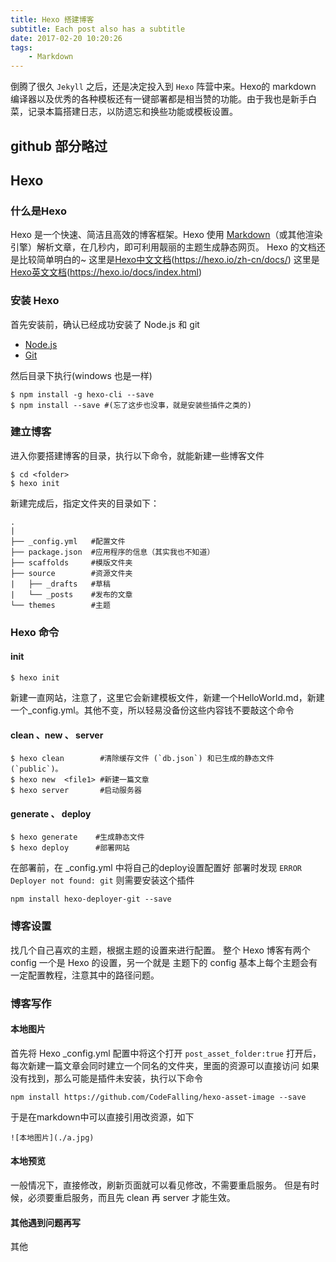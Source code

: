 ```yaml
---
title: Hexo 搭建博客
subtitle: Each post also has a subtitle
date: 2017-02-20 10:20:26
tags:
	- Markdown
---
```


倒腾了很久 `Jekyll` 之后，还是决定投入到 `Hexo` 阵营中来。Hexo的 markdown 编译器以及优秀的各种模板还有一键部署都是相当赞的功能。由于我也是新手白菜，记录本篇搭建日志，以防遗忘和换些功能或模板设置。

<!-- more -->

## github 部分略过
## Hexo
### 什么是Hexo
Hexo 是一个快速、简洁且高效的博客框架。Hexo 使用 [Markdown](http://daringfireball.net/projects/markdown/)（或其他渲染引擎）解析文章，在几秒内，即可利用靓丽的主题生成静态网页。
Hexo 的文档还是比较简单明白的~
这里是[Hexo中文文档](https://hexo.io/zh-cn/docs/)(https://hexo.io/zh-cn/docs/)
这里是[Hexo英文文档](https://hexo.io/docs/index.html)(https://hexo.io/docs/index.html)

### 安装 Hexo
首先安装前，确认已经成功安装了 Node.js 和 git

*   [Node.js](http://nodejs.org/)
*   [Git](http://git-scm.com/)

然后目录下执行(windows 也是一样)

``` linux
$ npm install -g hexo-cli --save
$ npm install --save #(忘了这步也没事，就是安装些插件之类的)
```

### 建立博客
进入你要搭建博客的目录，执行以下命令，就能新建一些博客文件
```
$ cd <folder>
$ hexo init
```

新建完成后，指定文件夹的目录如下：
```
.
|
├── _config.yml   #配置文件
├── package.json  #应用程序的信息（其实我也不知道）
├── scaffolds     #模版文件夹
├── source        #资源文件夹
|   ├── _drafts   #草稿
|   └── _posts    #发布的文章
└── themes        #主题
```

### Hexo 命令
#### init
```
$ hexo init
```
新建一直网站，注意了，这里它会新建模板文件，新建一个HelloWorld.md，新建一个\_config.yml。其他不变，所以轻易没备份这些内容钱不要敲这个命令

#### clean 、new 、 server
```
$ hexo clean        #清除缓存文件 (`db.json`) 和已生成的静态文件 (`public`)。
$ hexo new  <file1> #新建一篇文章
$ hexo server       #启动服务器
```

#### generate 、 deploy
```
$ hexo generate    #生成静态文件
$ hexo deploy      #部署网站
```
在部署前，在 \_config.yml 中将自己的deploy设置配置好
部署时发现 `ERROR Deployer not found: git` 则需要安装这个插件
```
npm install hexo-deployer-git --save
```

### 博客设置
找几个自己喜欢的主题，根据主题的设置来进行配置。
整个 Hexo 博客有两个 config 一个是 Hexo 的设置，另一个就是 主题下的 config
基本上每个主题会有一定配置教程，注意其中的路径问题。

### 博客写作

#### 本地图片
首先将 Hexo \_config.yml 配置中将这个打开 `post_asset_folder:true`
打开后，每次新建一篇文章会同时建立一个同名的文件夹，里面的资源可以直接访问
如果没有找到，那么可能是插件未安装，执行以下命令
```
npm install https://github.com/CodeFalling/hexo-asset-image --save
```
于是在markdown中可以直接引用改资源，如下
```
![本地图片](./a.jpg)
```

#### 本地预览
一般情况下，直接修改，刷新页面就可以看见修改，不需要重启服务。
但是有时候，必须要重启服务，而且先 clean 再 server 才能生效。

#### 其他遇到问题再写
其他
